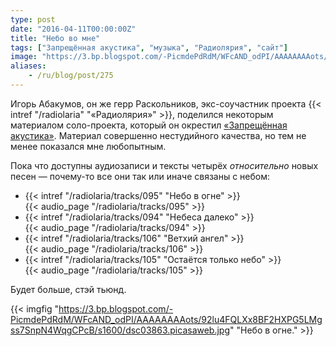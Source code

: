 ```yaml
---
type: post
date: "2016-04-11T00:00:00Z"
title: "Небо во мне"
tags: ["Запрещённая акустика", "музыка", "Радиолярия", "сайт"]
image: "https://3.bp.blogspot.com/-PicmdePdRdM/WFcAND_odPI/AAAAAAAAots/92lu4FQLXx8BF2HXPG5LMgss7SnpN4WqgCPcB/s1600/dsc03863.picasaweb.jpg"
aliases:
    - /ru/blog/post/275
---
```


Игорь Абакумов, он же герр Раскольников, экс-соучастник проекта {{< intref "/radiolaria" "«Радиолярия»" >}}, поделился некоторым материалом соло-проекта, который он окрестил [«Запрещённая акустика»](https://www.realmusic.ru/zapreszennayaakustika/). Материал совершенно нестудийного качества, но тем не менее показался мне любопытным.

Пока что доступны аудиозаписи и тексты четырёх *относительно* новых песен — почему-то все они так или иначе связаны с небом:

<!--more-->

* {{< intref "/radiolaria/tracks/095" "Небо в огне" >}}<br />
  {{< audio_page "/radiolaria/tracks/095" >}}
* {{< intref "/radiolaria/tracks/094" "Небеса далеко" >}}<br />
  {{< audio_page "/radiolaria/tracks/094" >}}
* {{< intref "/radiolaria/tracks/106" "Ветхий ангел" >}}<br />
  {{< audio_page "/radiolaria/tracks/106" >}}
* {{< intref "/radiolaria/tracks/105" "Остаётся только небо" >}}<br />
  {{< audio_page "/radiolaria/tracks/105" >}}

Будет больше, стэй тьюнд.

{{< imgfig "https://3.bp.blogspot.com/-PicmdePdRdM/WFcAND_odPI/AAAAAAAAots/92lu4FQLXx8BF2HXPG5LMgss7SnpN4WqgCPcB/s1600/dsc03863.picasaweb.jpg" "Небо в огне." >}}
